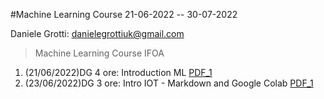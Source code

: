 #Machine Learning Course 21-06-2022 -- 30-07-2022 

Daniele Grotti: danielegrottiuk@gmail.com

> Machine Learning Course IFOA

1. (21/06/2022)DG 4 ore: Introduction  ML [PDF_1](pdf/00_intro_ML.pdf)
2. (23/06/2022)DG 3 ore: Intro IOT - Markdown and Google Colab [PDF_1](pdf/1_IOT_INtro.pdf)

